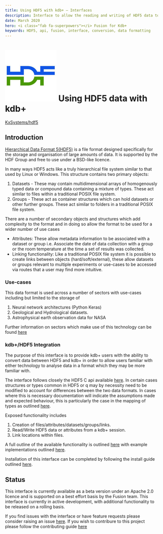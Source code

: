 ```yaml
---
title: Using HDF5 with kdb+ – Interfaces
description: Interface to allow the reading and writing of HDF5 data to and from kdb+  
date: March 2020
hero: <i class="fab fa-superpowers"></i> Fusion for Kdb+
keywords: HDF5, api, fusion, interface, conversion, data formatting
---
```

# ![HDF5](../img/hdf5.jpeg) Using HDF5 data with kdb+

<i class="fab fa-github"></i> [KxSystems/hdf5](https://github.com/KxSystems/hdf5)

## Introduction

[Hierarchical Data Format 5(HDF5)](https://portal.hdfgroup.org/display/HDF5/HDF5) is a file format designed specifically for the storage and organisation of large amounts of data. It is supported by the HDF Group and free to use under a BSD-like licence. 

In many ways HDF5 acts like a truly hierarchical file system similar to that used by Linux or Windows. This structure contains two primary objects:

1. Datasets - These may contain multidimensional arrays of homogenously typed data or compound data containing a mixture of types. These act similar to files within a traditional POSIX file system.
2. Groups - These act as container structures which can hold datasets or other further groups. These act similar to folders in a traditional POSIX file system.

There are a number of secondary objects and structures which add complexity to the format and in doing so allow the format to be used for a wider number of use cases

* Attributes: These allow metadata information to be associated with a dataset or group i.e. Associate the date of data collection with a group or the room temperature at the time a set of results was collected.
* Linking functionality: Like a traditional POSIX file system it is possible to create links between objects (hard/soft/external), these allow datasets or groups relevant to multiple experiments or use-cases to be accessed via routes that a user may find more intuitive.

### Use-cases

This data format is used across a number of sectors with use-cases including but limited to the storage of

1. Neural network architectures (Python Keras)
2. Geological and Hydrological datasets.
3. Astrophysical earth observation data for NASA

Further information on sectors which make use of this technology can be found [here](https://support.hdfgroup.org/HDF5/users5.html)

### kdb+/HDF5 Integration

The purpose of this interface is to provide kdb+ users with the ability to convert data between HDF5 and kdb+ in order to allow users familiar with either technology to analyse data in a format which they may be more familiar with.

The interface follows closely the HDF5 C api available [here](https://support.hdfgroup.org/HDF5/doc/RM/RM_H5Front.html). In certain cases structures or types common in HDF5 or q may by necessity need to be modified to account for differences between the two data formats. In cases where this is necessary documentation will indicate the assumptions made and expected behaviour, this is particularly the case in the mapping of types as outlined [here](hdf5-types.md).

Exposed functionality includes

1. Creation of files/attributes/datasets/groups/links.
2. Read/Write HDF5 data or attributes from a kdb+ session.
3. Link locations within files.

A full outline of the available functionality is outlined [here](user-guide.md) with example inplementations outlined [here](examples.md).

Installation of this interface can be completed by following the install guide outlined [here](https://github.com/KxSystems/hdf5#installation).

## Status

This interface is currently available as a beta version under an Apache 2.0 licence and is supported on a best effort basis by the Fusion team. This interface is currently in active development, with additional functionality to be released on a rolling basis.

If you find issues with the interface or have feature requests please consider raising an issue [here](https://github.com/KxSystems/hdf5/issues). If you wish to contribure to this project please follow the contributing guide [here](https://github.com/KxSystems/hdf5/blob/master/CONTRIBUTING.md)
